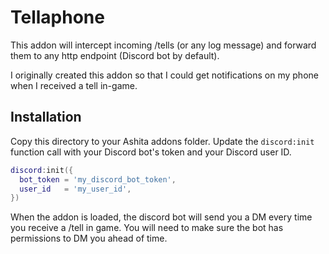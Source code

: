 # Tellaphone

This addon will intercept incoming /tells (or any log message) and forward them to any http endpoint (Discord bot by default).

I originally created this addon so that I could get notifications on my phone when I received a tell in-game.

## Installation

Copy this directory to your Ashita addons folder. Update the `discord:init` function call with your Discord bot's token and your Discord user ID.

```lua
discord:init({
  bot_token = 'my_discord_bot_token',
  user_id   = 'my_user_id',
})
```

When the addon is loaded, the discord bot will send you a DM every time you receive a /tell in game. You will need to make sure the bot has permissions to DM you ahead of time.
